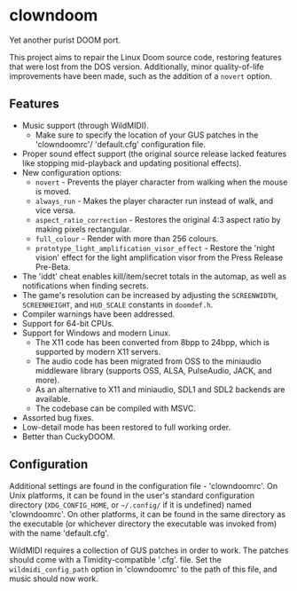 # clowndoom

Yet another purist DOOM port.

This project aims to repair the Linux Doom source code, restoring features that
were lost from the DOS version. Additionally, minor quality-of-life
improvements have been made, such as the addition of a `novert` option.

## Features
- Music support (through WildMIDI).
  - Make sure to specify the location of your GUS patches in the 'clowndoomrc'/
    'default.cfg' configuration file.
- Proper sound effect support (the original source release lacked features like
  stopping mid-playback and updating positional effects).
- New configuration options:
  - `novert` - Prevents the player character from walking when the mouse is
    moved.
  - `always_run` - Makes the player character run instead of walk, and vice
    versa.
  - `aspect_ratio_correction` - Restores the original 4:3 aspect ratio by
    making pixels rectangular.
  - `full_colour` - Render with more than 256 colours.
  - `prototype_light_amplification_visor_effect` - Restore the 'night vision'
    effect for the light amplification visor from the Press Release Pre-Beta.
- The 'iddt' cheat enables kill/item/secret totals in the automap, as well as
  notifications when finding secrets.
- The game's resolution can be increased by adjusting the `SCREENWIDTH`,
  `SCREENHEIGHT`, and `HUD_SCALE` constants in `doomdef.h`.
- Compiler warnings have been addressed.
- Support for 64-bit CPUs.
- Support for Windows and modern Linux.
  - The X11 code has been converted from 8bpp to 24bpp, which is supported by
    modern X11 servers.
  - The audio code has been migrated from OSS to the miniaudio middleware
    library (supports OSS, ALSA, PulseAudio, JACK, and more).
  - As an alternative to X11 and miniaudio, SDL1 and SDL2 backends are
    available.
  - The codebase can be compiled with MSVC.
- Assorted bug fixes.
- Low-detail mode has been restored to full working order.
- Better than CuckyDOOM.

## Configuration
Additional settings are found in the configuration file - 'clowndoomrc'. On
Unix platforms, it can be found in the user's standard configuration directory
(`XDG_CONFIG_HOME`, or `~/.config/` if it is undefined) named 'clowndoomrc'. On
other platforms, it can be found in the same directory as the executable (or
whichever directory the executable was invoked from) with the name
'default.cfg'.

WildMIDI requires a collection of GUS patches in order to work. The patches
should come with a Timidity-compatible '.cfg'. file. Set the
`wildmidi_config_path` option in 'clowndoomrc' to the path of this file, and
music should now work.
